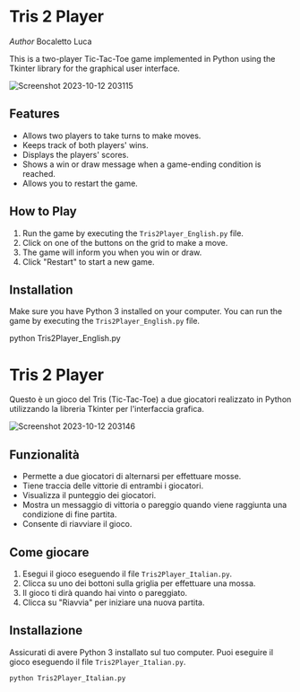 # Tris 2 Player

*Author* Bocaletto Luca

This is a two-player Tic-Tac-Toe game implemented in Python using the Tkinter library for the graphical user interface.

![Screenshot 2023-10-12 203115](https://github.com/elektronoide/Tris2Player/assets/134635227/d7b624da-efc0-469b-b52f-4bb84fea6a40)

## Features

- Allows two players to take turns to make moves.
- Keeps track of both players' wins.
- Displays the players' scores.
- Shows a win or draw message when a game-ending condition is reached.
- Allows you to restart the game.

## How to Play

1. Run the game by executing the `Tris2Player_English.py` file.
2. Click on one of the buttons on the grid to make a move.
3. The game will inform you when you win or draw.
4. Click "Restart" to start a new game.

## Installation

Make sure you have Python 3 installed on your computer. You can run the game by executing the `Tris2Player_English.py` file.

python Tris2Player_English.py

# Tris 2 Player

Questo è un gioco del Tris (Tic-Tac-Toe) a due giocatori realizzato in Python utilizzando la libreria Tkinter per l'interfaccia grafica.

![Screenshot 2023-10-12 203146](https://github.com/elektronoide/Tris2Player/assets/134635227/49c694c5-af35-490a-a777-5cf32b9042cb)

## Funzionalità

- Permette a due giocatori di alternarsi per effettuare mosse.
- Tiene traccia delle vittorie di entrambi i giocatori.
- Visualizza il punteggio dei giocatori.
- Mostra un messaggio di vittoria o pareggio quando viene raggiunta una condizione di fine partita.
- Consente di riavviare il gioco.

## Come giocare

1. Esegui il gioco eseguendo il file `Tris2Player_Italian.py`.
2. Clicca su uno dei bottoni sulla griglia per effettuare una mossa.
3. Il gioco ti dirà quando hai vinto o pareggiato.
4. Clicca su "Riavvia" per iniziare una nuova partita.

## Installazione

Assicurati di avere Python 3 installato sul tuo computer. Puoi eseguire il gioco eseguendo il file `Tris2Player_Italian.py`.

```bash
python Tris2Player_Italian.py

